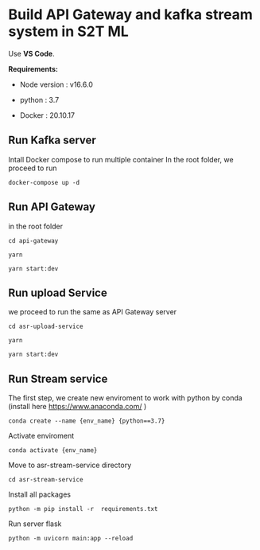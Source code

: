 # Build API Gateway and kafka stream system in S2T ML

Use **VS Code**.

**Requirements:**

 - Node version : v16.6.0

 - python : 3.7

 - Docker : 20.10.17

## Run Kafka server
Intall Docker compose to run multiple container
In the root folder, we proceed to run
```
docker-compose up -d
```

## Run API Gateway
in the root folder
```
cd api-gateway
```
```
yarn
```
```
yarn start:dev
```
## Run upload Service 
we proceed to run the same as API Gateway server
```
cd asr-upload-service
```
```
yarn
```
```
yarn start:dev
```
## Run Stream service
The first step, we create new enviroment to work with python by conda (install here <a>https://www.anaconda.com/ <a/>)
```
conda create --name {env_name} {python==3.7}
```
Activate enviroment
```
conda activate {env_name} 
```
Move to asr-stream-service directory
```
cd asr-stream-service
```
Install all packages
```
python -m pip install -r  requirements.txt
```
Run server flask
```
python -m uvicorn main:app --reload
```
